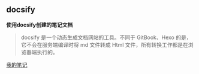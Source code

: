 ## docsify

**使用docsify创建的笔记文档**  


> docsify 是一个动态生成文档网站的工具。不同于 GitBook、Hexo 的是，它不会在服务端编译时将 md 文件转成 Html 文件，所有转换工作都是在浏览器端执行的。


[我的笔记](https://jiangjihui.github.io/docsify)

